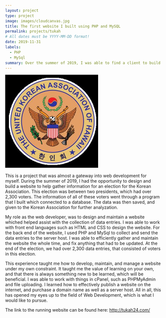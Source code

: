 ```yaml
---
layout: project
type: project
image: images/cloudcanvas.jpg
title: The first website I built using PHP and MySQL
permalink: projects/tukah
# All dates must be YYYY-MM-DD format!
date: 2019-11-31
labels:
  - PHP
  - MySql
summary: Over the summer of 2019, I was able to find a client to build and maintain a website for, collecting data, and analyzing statistics.
---
```


<img class="ui medium right floated rounded image" src="/images/kawebsitelogo2.jpg">

This is a project that was almost a gateway into web development for myself. During the summer of 2019, I had the opportunity to design and build a website to help gather information for an election for the Korean Association. This election was between two presidents, which had over 2,300 voters. The information of all of these voters went through a program that I built which connected to a database. The data was then saved, and given to the Korean Association for further analyzation. 

My role as the web developer, was to design and maintain a website whiched helped assist with the collection of data entries. I was able to work with front end languages such as HTML and CSS to design the website. For the back end of the website, I used PHP and MySql to collect and send the data entries to the server host. I was able to efficiently gather and maintain the website the whole time, and fix anything that had to be updated. At the end of the election, we had over 2,300 data entries, that consisted of voters in this election.

This experience taught me how to develop, maintain, and manage a website under my own constraint. It taught me the value of learning on your own, and that there is always something new to be learned, which will be beneficial. I was able to work with things in cPanel, such as PHPMyAdmin and file uploading. I learned how to effectively publish a website on the internet, and purchase a domain name as well as a server host. All in all, this has opened my eyes up to the field of Web Development, which is what I would like to pursue.

The link to the running website can be found here: http://tukah24.com/